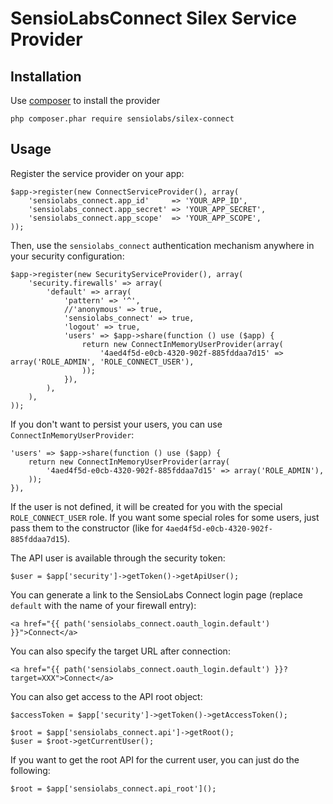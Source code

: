 SensioLabsConnect Silex Service Provider
========================================

Installation
------------

Use [composer](http://getcomposer.org) to install the provider

    php composer.phar require sensiolabs/silex-connect

Usage
-----

Register the service provider on your app:

    $app->register(new ConnectServiceProvider(), array(
        'sensiolabs_connect.app_id'     => 'YOUR_APP_ID',
        'sensiolabs_connect.app_secret' => 'YOUR_APP_SECRET',
        'sensiolabs_connect.app_scope'  => 'YOUR_APP_SCOPE',
    ));

Then, use the `sensiolabs_connect` authentication mechanism anywhere in your
security configuration:

    $app->register(new SecurityServiceProvider(), array(
        'security.firewalls' => array(
            'default' => array(
                'pattern' => '^',
                //'anonymous' => true,
                'sensiolabs_connect' => true,
                'logout' => true,
                'users' => $app->share(function () use ($app) {
                    return new ConnectInMemoryUserProvider(array(
                        '4aed4f5d-e0cb-4320-902f-885fddaa7d15' => array('ROLE_ADMIN', 'ROLE_CONNECT_USER'),
                    ));
                }),
            ),
        ),
    ));

If you don't want to persist your users, you can use `ConnectInMemoryUserProvider`:

    'users' => $app->share(function () use ($app) {
        return new ConnectInMemoryUserProvider(array(
            '4aed4f5d-e0cb-4320-902f-885fddaa7d15' => array('ROLE_ADMIN'),
        ));
    }),

If the user is not defined, it will be created for you with the special
`ROLE_CONNECT_USER` role. If you want some special roles for some users, just
pass them to the constructor (like for
`4aed4f5d-e0cb-4320-902f-885fddaa7d15`).

The API user is available through the security token:

    $user = $app['security']->getToken()->getApiUser();

You can generate a link to the SensioLabs Connect login page (replace
`default` with the name of your firewall entry):

    <a href="{{ path('sensiolabs_connect.oauth_login.default') }}">Connect</a>

You can also specify the target URL after connection:

    <a href="{{ path('sensiolabs_connect.oauth_login.default') }}?target=XXX">Connect</a>

You can also get access to the API root object:

    $accessToken = $app['security']->getToken()->getAccessToken();

    $root = $app['sensiolabs_connect.api']->getRoot();
    $user = $root->getCurrentUser();

If you want to get the root API for the current user, you can just do the
following:

    $root = $app['sensiolabs_connect.api_root']();
